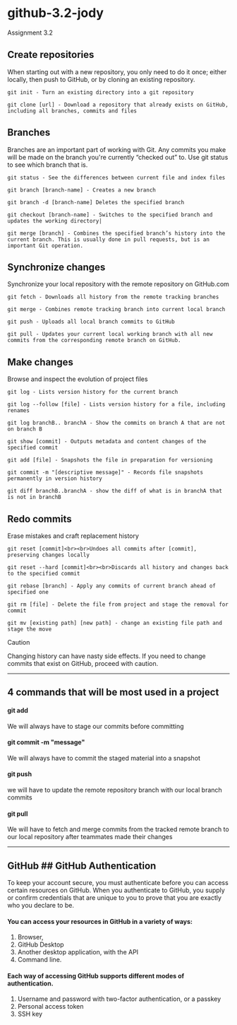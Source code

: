 # github-3.2-jody
Assignment 3.2


## Create repositories 
When starting out with a new repository, you only need to do it once; either locally, then push to GitHub, or by cloning an existing repository.  
 
```
git init - Turn an existing directory into a git repository

git clone [url] - Download a repository that already exists on GitHub, including all branches, commits and files
```

## Branches
Branches are an important part of working with Git. Any commits you make will be made on the branch you're currently “checked out” to. Use git status to see which branch that is.

```
git status - See the differences between current file and index files

git branch [branch-name] - Creates a new branch

git branch -d [branch-name] Deletes the specified branch

git checkout [branch-name] - Switches to the specified branch and updates the working directory|

git merge [branch] - Combines the specified branch’s history into the current branch. This is usually done in pull requests, but is an important Git operation.

```

## Synchronize changes
Synchronize your local repository with the remote repository on GitHub.com

```
git fetch - Downloads all history from the remote tracking branches

git merge - Combines remote tracking branch into current local branch

git push - Uploads all local branch commits to GitHub

git pull - Updates your current local working branch with all new commits from the corresponding remote branch on GitHub.

```

## Make changes
Browse and inspect the evolution of project files

```
git log - Lists version history for the current branch

git log --follow [file] - Lists version history for a file, including renames

git log branchB.. branchA - Show the commits on branch A that are not on branch B

git show [commit] - Outputs metadata and content changes of the specified commit

git add [file] - Snapshots the file in preparation for versioning

git commit -m "[descriptive message]" - Records file snapshots permanently in version history

git diff branchB..branchA - show the diff of what is in branchA that is not in branchB
```

## Redo commits
Erase mistakes and craft replacement history

```
git reset [commit]<br><br>Undoes all commits after [commit], preserving changes locally

git reset --hard [commit]<br><br>Discards all history and changes back to the specified commit

git rebase [branch] - Apply any commits of current branch ahead of specified one

git rm [file] - Delete the file from project and stage the removal for commit

git mv [existing path] [new path] - change an existing file path and stage the move 
```

 > [!caution]
> Changing history can have nasty side effects. If you need to change commits that exist on GitHub, proceed with caution.

---

## 4 commands that will be most used in a project

#### git add
We will always have to stage our commits before committing 
#### git commit -m "message"
We will always have to commit the staged material into a snapshot
#### git push
we will have to update the remote repository branch with our local branch commits 
#### git pull 
We will have to fetch and merge commits from the tracked remote branch to our local repository after teammates made their changes 

---

## GitHub ## GitHub Authentication 
To keep your account secure, you must authenticate before you can access certain resources on GitHub. When you authenticate to GitHub, you supply or confirm credentials that are unique to you to prove that you are exactly who you declare to be.

#### You can access your resources in GitHub in a variety of ways: 
1. Browser,
2. GitHub Desktop 
3. Another desktop application, with the API
4. Command line. 
#### Each way of accessing GitHub supports different modes of authentication.
1. Username and password with two-factor authentication, or a passkey
2. Personal access token 
3.  SSH key
